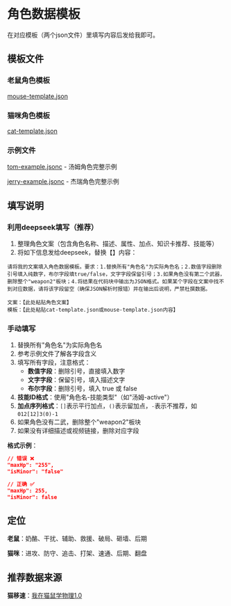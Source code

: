 # 角色数据模板

在对应模板（两个json文件）里填写内容后发给我即可。

## 模板文件

### 老鼠角色模板

[mouse-template.json](./mouse-template.json)

### 猫咪角色模板

[cat-template.json](./cat-template.json)

### 示例文件

[tom-example.jsonc](./tom-example.jsonc) - 汤姆角色完整示例

[jerry-example.jsonc](./jerry-example.jsonc) - 杰瑞角色完整示例

## 填写说明

### 利用deepseek填写（推荐）

1. 整理角色文案（包含角色名称、描述、属性、加点、知识卡推荐、技能等）
2. 将如下信息发给deepseek，替换【】内容：

```text
请将我的文案填入角色数据模板。要求：1.替换所有"角色名"为实际角色名；2.数值字段删除引号填入纯数字，布尔字段填true/false，文字字段保留引号；3.如果角色没有第二个武器，删除整个"weapon2"板块；4.将结果在代码块中输出为JSON格式。如果某个字段在文案中找不到对应数据，请将该字段留空（确保JSON解析时报错）并在输出后说明，严禁杜撰数据。

文案：【此处粘贴角色文案】
模板：【此处粘贴cat-template.json或mouse-template.json内容】
```

### 手动填写

1. 替换所有"角色名"为实际角色名
2. 参考示例文件了解各字段含义
3. 填写所有字段，注意格式：
   - **数值字段**：删除引号，直接填入数字
   - **文字字段**：保留引号，填入描述文字
   - **布尔字段**：删除引号，填入 true 或 false
4. **技能ID格式**：使用"角色名-技能类型"（如"汤姆-active"）
5. **加点序列格式**：`[]`表示平行加点，`()`表示留加点，`-`表示不推荐，如`012[12]3(0)-1`
6. 如果角色没有二武，删除整个"weapon2"板块
7. 如果没有详细描述或视频链接，删除对应字段

**格式示例**：

```json
// 错误 ❌
"maxHp": "255",
"isMinor": "false"

// 正确 ✅
"maxHp": 255,
"isMinor": false
```

## 定位

**老鼠**：奶酪、干扰、辅助、救援、破局、砸墙、后期

**猫咪**：进攻、防守、追击、打架、速通、后期、翻盘

## 推荐数据来源

**猫移速**：[我在猫鼠学物理1.0](https://www.bilibili.com/video/BV1W85Ez1EJv)
